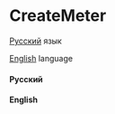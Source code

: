 # CreateMeter

[Русский](https://github.com/ErikDenis/CreateMeter#русский) язык

[English](https://github.com/ErikDenis/CreateMeter#english) language

#### Русский

#### English
